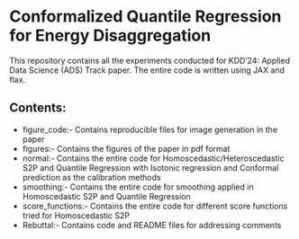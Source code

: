 # Conformalized Quantile Regression for Energy Disaggregation
This repository contains all the experiments conducted for KDD’24: Applied Data Science (ADS) Track paper. The entire code is written using JAX and flax.

## Contents: 

- figure_code:- Contains reproducible files for image generation in the paper
- figures:- Contains the figures of the paper in pdf format
- normal:- Contains the entire code for Homoscedastic/Heteroscedastic S2P and Quantile Regression with Isotonic regression and Conformal prediction as the calibration methods
- smoothing:- Contains the entire code for smoothing applied in Homoscedastic S2P and Quantile Regression
- score_functions:- Contains the entire code for different score functions tried for Homoscedastic S2P
- Rebuttal:- Contains code and README files for addressing comments
